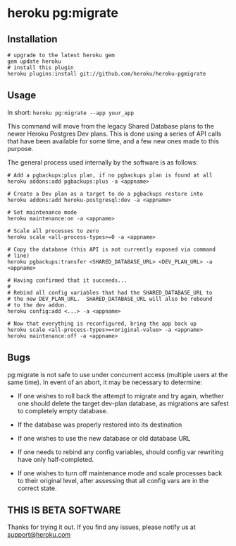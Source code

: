 # heroku pg:migrate

## Installation

    # upgrade to the latest heroku gem
    gem update heroku
    # install this plugin
    heroku plugins:install git://github.com/heroku/heroku-pgmigrate

## Usage

In short: `heroku pg:migrate --app your_app`

This command will move from the legacy Shared Database plans to the
newer Heroku Postgres Dev plans.  This is done using a series of API
calls that have been available for some time, and a few new ones made
to this purpose.

The general process used internally by the software is as follows:

    # Add a pgbackups:plus plan, if no pgbackups plan is found at all
    heroku addons:add pgbackups:plus -a <appname>

    # Create a Dev plan as a target to do a pgbackups restore into
    heroku addons:add heroku-postgresql:dev -a <appname>

    # Set maintenance mode
    heroku maintenance:on -a <appname>

    # Scale all processes to zero
    heroku scale <all-process-types>=0 -a <appname>

    # Copy the database (this API is not currently exposed via command
    # line)
    heroku pgbackups:transfer <SHARED_DATABASE_URL> <DEV_PLAN_URL> -a <appname>

    # Having confirmed that it succeeds...
    #
    # Rebind all config variables that had the SHARED_DATABASE_URL to
    # the new DEV_PLAN_URL.  SHARED_DATABASE_URL will also be rebound
    # to the dev addon.
    heroku config:add <...> -a <appname>

    # Now that everything is reconfigured, bring the app back up
    heroku scale <all-process-types>=<original-value> -a <appname>
    heroku maintenance:off -a <appname>

## Bugs

pg:migrate is not safe to use under concurrent access (multiple users
at the same time).  In event of an abort, it may be necessary to
determine:

  * If one wishes to roll back the attempt to migrate and try again,
    whether one should delete the target dev-plan database, as
    migrations are safest to completely empty database.

  * If the database was properly restored into its destination

  * If one wishes to use the new database or old database URL

  * If one needs to rebind any config variables, should config var
    rewriting have only half-completed.

  * If one wishes to turn off maintenance mode and scale processes
    back to their original level, after assessing that all config vars
    are in the correct state.


## THIS IS BETA SOFTWARE

Thanks for trying it out. If you find any issues, please notify us at
support@heroku.com
